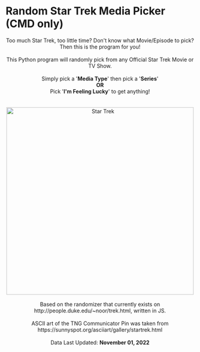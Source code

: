 # Random Star Trek Media Picker (CMD only)

<div align="center">
 Too much Star Trek, too little time? Don't know what Movie/Episode to pick? Then this is the program for you! 
 <br>
 <br>
 This Python program will randomly pick from any Official Star Trek Movie or TV Show.
 <br>
 <br>
 Simply pick a '<b>Media Type</b>' then pick a '<b>Series</b>'
 <br>
 <strong>OR</strong>
 <br>
 Pick '<b>I'm Feeling Lucky</b>' to get anything!
 <br>
 <br>
 <br>
 <img src="https://upload.wikimedia.org/wikipedia/commons/thumb/8/8a/Star_Trek_TOS_logo.svg/2560px-Star_Trek_TOS_logo.svg.png" title="Star Trek" width="500">
 <br>
 <br>
 Based on the randomizer that currently exists on http://people.duke.edu/~noor/trek.html, written in JS.
 <br>
 <br>
 ASCII art of the TNG Communicator Pin was taken from https://sunnyspot.org/asciiart/gallery/startrek.html
 <br>
 <br>
 Data Last Updated: <strong>November 01, 2022</strong>
</div>
